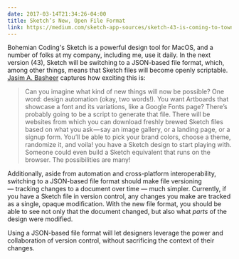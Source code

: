 ```yaml
---
date: 2017-03-14T21:34:26-04:00
title: Sketch’s New, Open File Format 
link: https://medium.com/sketch-app-sources/sketch-43-is-coming-to-town-with-a-new-game-an-open-file-format-ae62e7e7c223#.4g2vhqu93
---
```


Bohemian Coding's Sketch is a powerful design tool for MacOS, and a number of folks at my company, including me, use it daily. In the next version (43), Sketch will be switching to a JSON-based file format, which, among other things, means that Sketch files will become openly scriptable. [Jasim A. Basheer](https://medium.com/sketch-app-sources/sketch-43-is-coming-to-town-with-a-new-game-an-open-file-format-ae62e7e7c223#.4g2vhqu93) captures how exciting this is: 

> Can you imagine what kind of new things will now be possible? One word: design automation (okay, two words!). You want Artboards that showcase a font and its variations, like a Google Fonts page? There’s probably going to be a script to generate that file. There will be websites from which you can download freshly brewed Sketch files based on what you ask — say an image gallery, or a landing page, or a signup form. You’ll be able to pick your brand colors, choose a theme, randomize it, and voila! you have a Sketch design to start playing with. Someone could even build a Sketch equivalent that runs on the browser. The possibilities are many!

Additionally, aside from automation and cross-platform interoperability, switching to a JSON-based file format should make file versioning — tracking changes to a document over time — much simpler. Currently, if you have a Sketch file in version control, any changes you make are tracked as a single, opaque modification. With the new file format, you should be able to see not only that the document changed, but also what _parts_ of the design were modified. 

Using a JSON-based file format will let designers leverage the power and collaboration of version control, without sacrificing the context of their changes.
